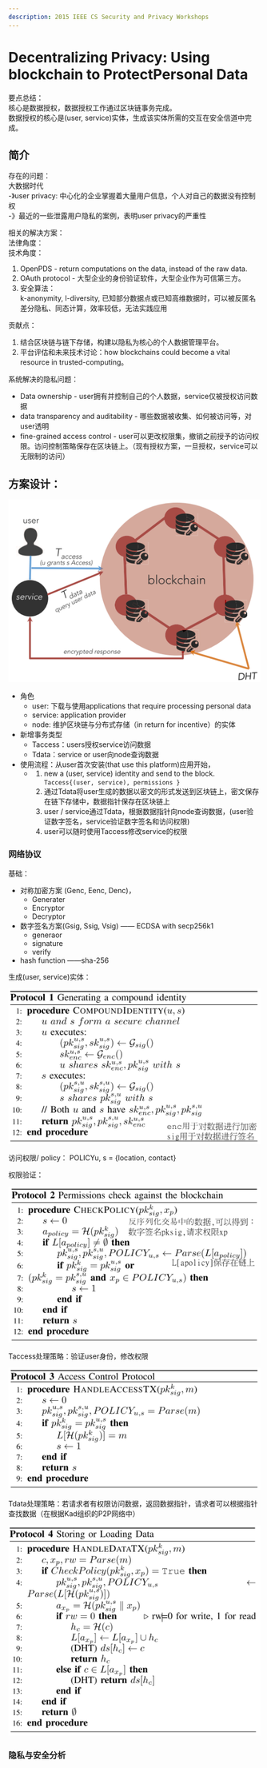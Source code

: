 ```yaml
---
description: 2015 IEEE CS Security and Privacy Workshops
---
```


# Decentralizing Privacy: Using blockchain to ProtectPersonal Data

要点总结：  
核心是数据授权，数据授权工作通过区块链事务完成。  
数据授权的核心是\(user, service\)实体，生成该实体所需的交互在安全信道中完成。

## 简介

存在的问题：  
大数据时代  
 -》user privacy: 中心化的企业掌握着大量用户信息，个人对自己的数据没有控制权  
 -》最近的一些泄露用户隐私的案例，表明user privacy的严重性

相关的解决方案：  
法律角度：  
技术角度：  
1. OpenPDS - return computations on the data, instead of the raw data.  
2. OAuth protocol - 大型企业的身份验证软件，大型企业作为可信第三方。  
3. 安全算法：  
        k-anonymity, l-diversity, 已知部分数据点或已知高维数据时，可以被反匿名  
        差分隐私、同态计算，效率较低，无法实践应用

贡献点：  
1. 结合区块链与链下存储，构建以隐私为核心的个人数据管理平台。  
2. 平台评估和未来技术讨论：how blockchains could become a vital resource in trusted-computing。

系统解决的隐私问题：

* Data ownership - user拥有并控制自己的个人数据，service仅被授权访问数据
* data transparency and auditability - 哪些数据被收集、如何被访问等，对user透明
* fine-grained access control - user可以更改权限集，撤销之前授予的访问权限。访问控制策略保存在区块链上。（现有授权方案，一旦授权，service可以无限制的访问）

## 方案设计：

![&#x5E73;&#x53F0;&#x6A21;&#x578B;](../.gitbook/assets/image%20%287%29.png)

* 角色
  * user: 下载与使用applications that require processing personal data
  * service: application provider
  * node: 维护区块链与分布式存储（in return for incentive）的实体
* 新增事务类型
  * Taccess：users授权service访问数据
  * Tdata：service or user向node查询数据
* 使用流程：从user首次安装\(that use this platform\)应用开始，
  * 1. new a \(user, service\) identity and send to the block. `Taccess{(user, service), permissions }`
    2. 通过Tdata将user生成的数据以密文的形式发送到区块链上，密文保存在链下存储中，数据指针保存在区块链上
    3. user / service通过Tdata，根据数据指针向node查询数据，\(user验证数字签名，service验证数字签名和访问权限\)
    4. user可以随时使用Taccess修改service的权限

### 网络协议

基础：

* 对称加密方案 \(Genc, Eenc, Denc\)，
  * Generater
  * Encryptor
  * Decryptor
* 数字签名方案\(Gsig, Ssig, Vsig\) —— ECDSA with secp256k1
  * generaor
  * signature
  * verify
* hash function ——sha-256

生成\(user, service\)实体：

![\(user, service\) identity](../.gitbook/assets/image%20%288%29.png)

访问权限/ policy： POLICYu, s = {location, contact}

权限验证：

![&#x6743;&#x9650;&#x9A8C;&#x8BC1;&#x7B56;&#x7565;](../.gitbook/assets/image%20%285%29.png)

Taccess处理策略：验证user身份，修改权限

![&#x9A8C;&#x8BC1;user&#x8EAB;&#x4EFD;](../.gitbook/assets/image%20%284%29.png)

Tdata处理策略：若请求者有权限访问数据，返回数据指针，请求者可以根据指针查找数据（在根据Kad组织的P2P网络中）

![&#x67E5;&#x8BE2;&#x6570;&#x636E;&#x6307;&#x9488;](../.gitbook/assets/image%20%286%29.png)

### 隐私与安全分析

